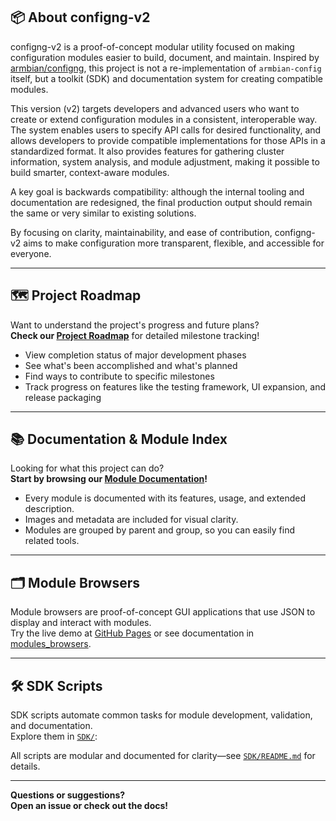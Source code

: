 ## 📦 About configng-v2

configng-v2 is a proof-of-concept modular utility focused on making configuration modules easier to build, document, and maintain. Inspired by [armbian/configng](https://github.com/armbian/configng), this project is not a re-implementation of `armbian-config` itself, but a toolkit (SDK) and documentation system for creating compatible modules.

This version (v2) targets developers and advanced users who want to create or extend configuration modules in a consistent, interoperable way. The system enables users to specify API calls for desired functionality, and allows developers to provide compatible implementations for those APIs in a standardized format. It also provides features for gathering cluster information, system analysis, and module adjustment, making it possible to build smarter, context-aware modules.

A key goal is backwards compatibility: although the internal tooling and documentation are redesigned, the final production output should remain the same or very similar to existing solutions.

By focusing on clarity, maintainability, and ease of contribution, configng-v2 aims to make configuration more transparent, flexible, and accessible for everyone.

---

## 🗺️ Project Roadmap

Want to understand the project's progress and future plans?  
**Check our [Project Roadmap](./ROADMAP.md)** for detailed milestone tracking!

- View completion status of major development phases
- See what's been accomplished and what's planned
- Find ways to contribute to specific milestones
- Track progress on features like the testing framework, UI expansion, and release packaging

---

## 📚 Documentation & Module Index

Looking for what this project can do?  
**Start by browsing our [Module Documentation](./docs/README.md)!**

- Every module is documented with its features, usage, and extended description.
- Images and metadata are included for visual clarity.
- Modules are grouped by parent and group, so you can easily find related tools.

---

## 🗂 Module Browsers

Module browsers are proof-of-concept GUI applications that use JSON to display and interact with modules.  
Try the live demo at [GitHub Pages](https://tearran.github.io/configng-v2/index.html) or see documentation in [modules_browsers](https://github.com/Tearran/configng-v2/blob/main/modules_browsers/README.md).

---

## 🛠 SDK Scripts

SDK scripts automate common tasks for module development, validation, and documentation.  
Explore them in [`SDK/`](./SDK/):

All scripts are modular and documented for clarity—see [`SDK/README.md`](./SDK/README.md) for details.

---

**Questions or suggestions?  
Open an issue or check out the docs!**
